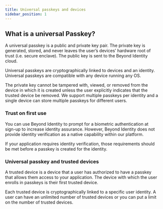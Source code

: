 ```yaml
---
title: Universal passkeys and devices
sidebar_position: 1
---
```


## What is a universal Passkey?

A universal passkey is a public and private key pair. The private key is generated, stored, and never leaves the user’s devices’ hardware root of trust (i.e. secure enclave). The public key is sent to the Beyond Identity cloud. 

Universal passkeys are cryptographically linked to devices and an identity. Universal passkeys are compatible with any device running any OS. 

The private key cannot be tampered with, viewed, or removed from the device in which it is created unless the user explicitly indicates that the trusted device be removed. We support multiple passkeys per identity and a single device can store multiple passkeys for different users.


### Trust on first use

You can use Beyond Identity to prompt for a biometric authentication at sign-up to increase identity assurance. However, Beyond Identity does not provide identity verification as a native capability within our platform. 

If your application requires identity verification, those requirements should be met before a passkey is created for the identity.


### Universal passkey and trusted devices

A trusted device is a device that a user has authorized to have a passkey that allows them access to your application. The device with which the user enrolls in passkeys is their first trusted device. 

Each trusted device is cryptographically linked to a specific user identity. A user can have an unlimited number of trusted devices or you can put a limit on the number of trusted devices. 
